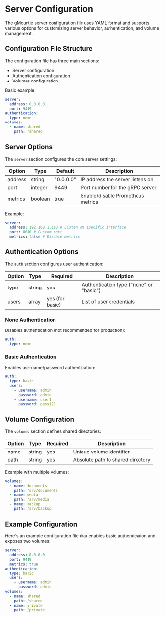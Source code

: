 # Server Configuration

The gMountie server configuration file uses YAML format and supports various
options for customizing server behavior, authentication, and volume management.

## Configuration File Structure

The configuration file has three main sections:

- Server configuration
- Authentication configuration
- Volumes configuration

Basic example:

```yaml
server:
  address: 0.0.0.0
  port: 9449
authentication:
  type: none
volumes:
  - name: shared
    path: /shared
```

## Server Options

The `server` section configures the core server settings:

| Option  | Type    | Default      | Description                       |
|---------|---------|--------------|-----------------------------------|
| address | string  | "0\.0\.0\.0" | IP address the server listens on  |
| port    | integer | 9449         | Port number for the gRPC server   |
| metrics | boolean | true         | Enable/disable Prometheus metrics |

Example:

```yaml
server:
  address: 192.168.1.100 # Listen on specific interface 
  port: 8080 # Custom port 
  metrics: false # Disable metrics
```

## Authentication Options

The `auth` section configures user authentication:

| Option | Type   | Required        | Description                             |
|--------|--------|-----------------|-----------------------------------------|
| type   | string | yes             | Authentication type ("none" or "basic") |
| users  | array  | yes (for basic) | List of user credentials                |

### None Authentication

Disables authentication (not recommended for production):

```yaml
auth:
  type: none
```

### Basic Authentication

Enables username/password authentication:

```yaml
auth:
  type: basic
  users:
    - username: admin
      password: admin
    - username: user1
      password: pass123
```

## Volume Configuration

The `volumes` section defines shared directories:

| Option | Type   | Required | Description                       |
|--------|--------|----------|-----------------------------------|
| name   | string | yes      | Unique volume identifier          |
| path   | string | yes      | Absolute path to shared directory |

Example with multiple volumes:

```yaml
volumes:
  - name: documents
    path: /srv/documents
  - name: media
    path: /srv/media
  - name: backup
    path: /srv/backup
```

## Example Configuration

Here's an example configuration file that enables basic authentication and
exposes two volumes:

```yaml
server:
  address: 0.0.0.0
  port: 9449
  metrics: true
authentication:
  type: basic
  users:
    - username: admin
      password: admin
volumes:
  - name: shared
    path: /shared
  - name: private
    path: /private
```
